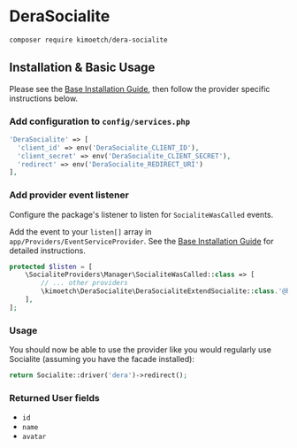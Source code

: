 # DeraSocialite

```bash
composer require kimoetch/dera-socialite
```

## Installation & Basic Usage

Please see the [Base Installation Guide](https://kimoetch.com/usage/), then follow the provider specific instructions below.

### Add configuration to `config/services.php`

```php
'DeraSocialite' => [    
  'client_id' => env('DeraSocialite_CLIENT_ID'),  
  'client_secret' => env('DeraSocialite_CLIENT_SECRET'),  
  'redirect' => env('DeraSocialite_REDIRECT_URI') 
],
```

### Add provider event listener

Configure the package's listener to listen for `SocialiteWasCalled` events.

Add the event to your `listen[]` array in `app/Providers/EventServiceProvider`. See the [Base Installation Guide](https://kimoetch.com/usage/) for detailed instructions.

```php
protected $listen = [
    \SocialiteProviders\Manager\SocialiteWasCalled::class => [
        // ... other providers
        \kimoetch\DeraSocialite\DeraSocialiteExtendSocialite::class.'@handle',
    ],
];
```

### Usage

You should now be able to use the provider like you would regularly use Socialite (assuming you have the facade installed):

```php
return Socialite::driver('dera')->redirect();
```

### Returned User fields

- ``id``
- ``name``
- ``avatar``
